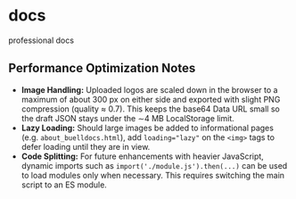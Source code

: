 # docs
professional docs

## Performance Optimization Notes

* **Image Handling:** Uploaded logos are scaled down in the browser to a maximum of about 300 px on either side and exported with slight PNG compression (quality ≈ 0.7). This keeps the base64 Data URL small so the draft JSON stays under the ∼4 MB LocalStorage limit.
* **Lazy Loading:** Should large images be added to informational pages (e.g. `about_buelldocs.html`), add `loading="lazy"` on the `<img>` tags to defer loading until they are in view.
* **Code Splitting:** For future enhancements with heavier JavaScript, dynamic imports such as `import('./module.js').then(...)` can be used to load modules only when necessary. This requires switching the main script to an ES module.
